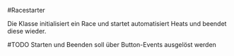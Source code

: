 #Racestarter

Die Klasse initialisiert ein Race und startet automatisiert Heats und beendet diese wieder.


#TODO
Starten und Beenden soll über Button-Events ausgelöst werden